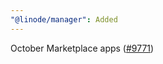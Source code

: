 ```yaml
---
"@linode/manager": Added
---
```


October Marketplace apps ([#9771](https://github.com/linode/manager/pull/9771))
